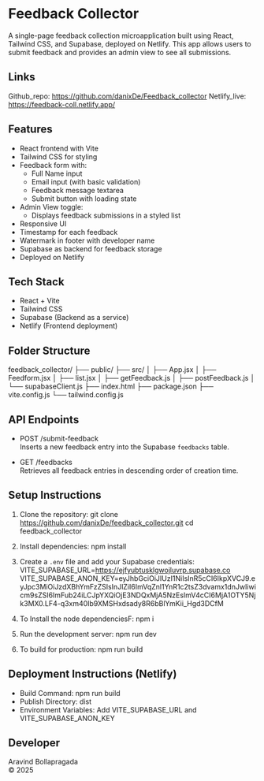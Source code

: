 # Feedback Collector

A single-page feedback collection microapplication built using React, Tailwind CSS, and Supabase, deployed on Netlify. This app allows users to submit feedback and provides an admin view to see all submissions.
## Links
  Github_repo: https://github.com/danixDe/Feedback_collector
  Netlify_live: https://feedback-coll.netlify.app/
## Features

- React frontend with Vite
- Tailwind CSS for styling
- Feedback form with:
  - Full Name input
  - Email input (with basic validation)
  - Feedback message textarea
  - Submit button with loading state
- Admin View toggle:
  - Displays feedback submissions in a styled list
- Responsive UI
- Timestamp for each feedback
- Watermark in footer with developer name
- Supabase as backend for feedback storage
- Deployed on Netlify

## Tech Stack

- React + Vite
- Tailwind CSS
- Supabase (Backend as a service)
- Netlify (Frontend deployment)

## Folder Structure

feedback_collector/
├── public/
├── src/
│   ├── App.jsx
│   ├── Feedform.jsx
│   ├── list.jsx
│   ├── getFeedback.js
│   ├── postFeedback.js
│   └── supabaseClient.js
├── index.html
├── package.json
├── vite.config.js
└── tailwind.config.js

## API Endpoints

- POST /submit-feedback  
  Inserts a new feedback entry into the Supabase `feedbacks` table.

- GET /feedbacks  
  Retrieves all feedback entries in descending order of creation time.

## Setup Instructions

1. Clone the repository:
   git clone https://github.com/danixDe/feedback_collector.git
   cd feedback_collector

2. Install dependencies:
   npm install

3. Create a `.env` file and add your Supabase credentials:
VITE_SUPABASE_URL=https://ejfyubtusklgwojluvrp.supabase.co
VITE_SUPABASE_ANON_KEY=eyJhbGciOiJIUzI1NiIsInR5cCI6IkpXVCJ9.eyJpc3MiOiJzdXBhYmFzZSIsInJlZiI6ImVqZnl1YnR1c2tsZ3dvamx1dnJwIiwicm9sZSI6ImFub24iLCJpYXQiOjE3NDQxMjA5NzEsImV4cCI6MjA1OTY5Njk3MX0.LF4-q3xm40Ib9XMSHxdsady8R6bBlYmKii_Hgd3DCfM
   
4. To Install the node dependenciesF:
    npm i

5. Run the development server:
   npm run dev

6. To build for production:
   npm run build

## Deployment Instructions (Netlify)

- Build Command: npm run build
- Publish Directory: dist
- Environment Variables: Add VITE_SUPABASE_URL and VITE_SUPABASE_ANON_KEY

## Developer

Aravind Bollapragada  
© 2025
